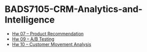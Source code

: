 # BADS7105-CRM-Analytics-and-Intelligence
* [Hw 07 – Product Recommendation](https://github.com/kittisak-su/BADS7105-CRM-Analytics-and-Intelligence/tree/main/Hw%2007%20%E2%80%93%20Product%20Recommendation)
* [Hw 09 – A/B Testing](https://github.com/kittisak-su/BADS7105-CRM-Analytics-and-Intelligence/tree/main/Hw%2009%20%E2%80%93%20AB%20Testing)
* [Hw 10 – Customer Movement Analysis](https://github.com/kittisak-su/BADS7105-CRM-Analytics-and-Intelligence/tree/main/Hw%2010%20%E2%80%93%20Customer%20Movement%20Analysis)
